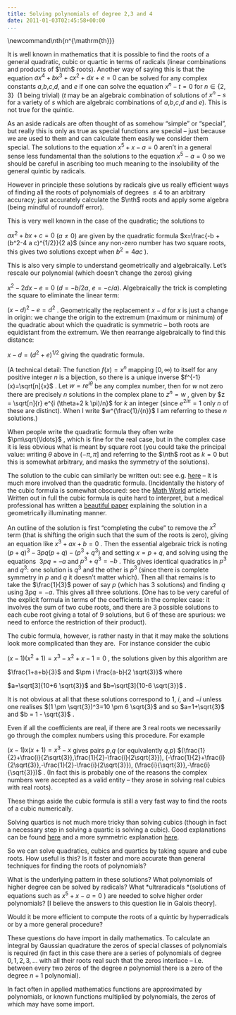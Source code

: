 ```yaml
---
title: Solving polynomials of degree 2,3 and 4
date: 2011-01-03T02:45:58+00:00
...
```


\newcommand\nth{n^{\mathrm{th}}}

It is well known in mathematics that it is possible to find the roots of a general quadratic, cubic or quartic in terms of radicals (linear combinations and products of $\nth$ roots). Another way of saying this is that the equation
 $a x^4+b x^3+c x^2 + d x + e = 0$  can be solved for any complex constants $a$,$b$,$c$,$d$, and $e$ if one can solve the equation  $x^n-t=0$  for $n \in \{2,3\}$  ($1$ being trivial) ($t$ may be an algebraic combination of solutions of  $x^n-s$  for a variety of $s$ which are algebraic combinations of $a$,$b$,$c$,$d$ and $e$). This is not true for the quintic.


<!--more-->


As an aside radicals are often thought of as somehow “simple” or “special”, but really this is only as true as special functions are special – just because we are used to them and can calculate them easily we consider them special. The solutions to the equation  $x^5+x-a=0$  aren’t in a general sense less fundamental than the solutions to the equation  $x^5-a=0$  so we should be careful in ascribing too much meaning to the insolubility of the general quintic by radicals.


However in principle these solutions by radicals give us really efficient ways of finding all the roots of polynomials of degrees  $\leq 4$  to an arbitrary accuracy; just accurately calculate the $\nth$ roots and apply some algebra (being mindful of roundoff error).


This is very well known in the case of the quadratic; the solutions to


 $a x^2 + b x + c = 0$  ($a \neq 0$) are given by the quadratic formula  $x=\frac{-b + (b^2-4 a c)^{1/2}}{2 a}$  (since any non-zero number has two square roots, this gives two solutions except when  $b^2=4 a c$ ).


This is also very simple to understand geometrically and algebraically. Let’s rescale our polynomial (which doesn’t change the zeros) giving


 $x^2 - 2 d x - e = 0$  ($d=-b/2a$, $e=-c/a$). Algebraically the trick is completing the square to eliminate the linear term:


 $(x-d)^2 - e = d^2$ . Geometrically the replacement $x-d$ for $x$ is just a change in origin: we change the origin to the extremum (maximum or minimum) of the quadratic about which the quadratic is symmetric – both roots are equidistant from the extremum.
We then rearrange algebraically to find this distance:


 $x-d = (d^2+e)^{1/2}$  giving the quadratic formula.


(A technical detail: The function  $f(x)=x^n$  mapping  $[0,\infty)$  to itself for any positive integer $n$ is a bijection, so there is a unique inverse  $f^{-1}(x)=\sqrt[n]{x}$ . Let  $w=r e^{i \theta}$  be any complex number, then for $w$ not zero there are precisely $n$ solutions in the complex plane to  $z^n = w$ , given by  $z = \sqrt[n]{r} e^{i (\theta+2 k \pi)/n}$  for $k$ an integer (since  $e^{2 i \pi} = 1$  only $n$ of these are distinct). When I write  $w^{\frac{1}/{n}}$  I am referring to these $n$ solutions.)


When people write the quadratic formula they often write  $\pm\sqrt{\ldots}$ , which is fine for the real case, but in the complex case it is less obvious what is meant by square root (you could take the principal value: writing  $\theta$  above in  $(-\pi,\pi]$  and referring to the $\nth$ root as $k=0$ but this is somewhat arbitrary, and masks the symmetry of the solutions).


The solution to the cubic can similarly be written out: see e.g. [here](http://www.math.vanderbilt.edu/~schectex/courses/cubic/) – it is much more involved than the quadratic formula. (Incidentally the history of the cubic formula is somewhat obscured: see the [Math World](http://mathworld.wolfram.com/CubicFormula.html) article). Written out in full the cubic formula is quite hard to interpret, but a medical professional has written a [beautiful paper](http://www.nickalls.org/dick/papers/maths/cubic1993.pdf) explaining the solution in a geometrically illuminating manner.


An outline of the solution is first “completing the cube” to remove the $x^2$ term (that is shifting the origin such that the sum of the roots is zero), giving an equation like  $x^3 + a x + b =0$ . Then the essential algebraic trick is noting  $(p+q)^3 - 3 p q (p+q) - (p^3+q^3)$  and setting $x=p+q$, and solving using the equations  $3 p q = – a$ and  $p^3+q^3=-b$ . This gives identical quadratics in $p^3$ and $q^3$: one solution is $q^3$ and the other is $p^3$ (since there is complete symmetry in $p$ and $q$ it doesn’t matter which). Then all that remains is to take the $\frac{1}{3}$ power of say $p$ (which has $3$ solutions) and finding $q$ using $3pq = -a$. This gives all three solutions. [One has to be very careful of the explicit formula in terms of the coefficients in the complex case: it involves the sum of two cube roots, and there are 3 possible solutions to each cube root giving a total of 9 solutions, but 6 of these are spurious: we need to enforce the restriction of their product).


The cubic formula, however, is rather nasty in that it may make the solutions look more complicated than they are.  For instance consider the cubic


 $(x-1)(x^2+1)=x^3-x^2+x-1=0$ , the solutions given by this algorithm are


 $\frac{1+a+b}{3}$  and  $\pm i \frac{a-b}{2 \sqrt{3}}$  where


 $a=\sqrt[3]{10+6 \sqrt{3}}$  and  $b=\sqrt[3]{10-6 \sqrt{3}}$ .


It is not obvious at all that these solutions correspond to $1$, $i$, and $-i$ unless one realises  $(1 \pm \sqrt{3})^3=10 \pm 6 \sqrt{3}$  and so  $a=1+\sqrt{3}$  and  $b = 1 - \sqrt{3}$ .


Even if all the coefficients are real, if there are 3 real roots we necessarily go through the complex numbers using this procedure. For example


 $(x-1)x(x+1)=x^3-x$  gives pairs $p$,$q$ (or equivalently $q$,$p$)  $(\frac{1}{2}+\frac{i}{2\sqrt{3}},\frac{1}{2}-\frac{i}{2\sqrt{3}}), (-\frac{1}{2}+\frac{i}{2\sqrt{3}},-\frac{1}{2}-\frac{i}{2\sqrt{3}}), (\frac{i}{\sqrt{3}},-\frac{i}{\sqrt{3}})$ . (In fact this is probably one of the reasons the complex numbers were accepted as a valid entity – they arose in solving real cubics with real roots).


These things aside the cubic formula is still a very fast way to find the roots of a cubic numerically.


Solving quartics is not much more tricky than solving cubics (though in fact a necessary step in solving a quartic is solving a cubic). Good explanations can be found [here](http://www.sosmath.com/algebra/factor/fac12/fac12.html) and a more symmetric explanation [here](http://www.nickalls.org/dick/papers/maths/quartic2009.pdf).


So we can solve quadratics, cubics and quartics by taking square and cube roots. How useful is this? Is it faster and more accurate than general techniques for finding the roots of polynomials?


What is the underlying pattern in these solutions? What polynomials of higher degree can be solved by radicals? What *ultraradicals *(solutions of equations such as  $x^5 + x - a = 0$ ) are needed to solve higher order polynomials? [I believe the answers to this question lie in Galois theory].


Would it be more efficient to compute the roots of a quintic by hyperradicals or by a more general procedure?


These questions do have import in daily mathematics. To calculate an integral by Gaussian quadrature the zeros of special classes of polynomials is required (in fact in this case there are a series of polynomials of degree $0,1,2,3,\ldots$ with all their roots real such that the zeros interlace – i.e. between every two zeros of the degree $n$ polynomial there is a zero of the degree $n+1$ polynomial).


In fact often in applied mathematics functions are approximated by polynomials, or known functions multiplied by polynomials, the zeros of which may have some import.




 
